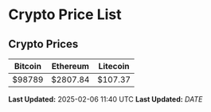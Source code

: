 # Crypto Price List

## Crypto Prices
| Bitcoin | Ethereum | Litecoin |
| ------- | -------- | -------- |
| $98789 | $2807.84 | $107.37 |
**Last Updated:** 2025-02-06 11:40 UTC
**Last Updated:** $DATE$
